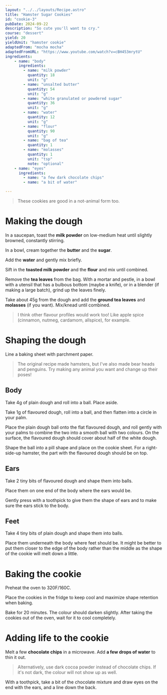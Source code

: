 ```yaml
---
layout: "../../layouts/Recipe.astro"
title: "Hamster Sugar Cookies"
id: "cookie-3"
pubDate: 2024-09-22
description: "So cute you'll want to cry."
course: "dessert"
yield: 20
yieldUnit: "hamster cookie"
adaptedFrom: "mocha mocha"
adaptedFromURL: "https://www.youtube.com/watch?v=cBH453mrytU"
ingredients:
    - name: "body"
      ingredients:
        - name: "milk powder"
          quantity: 18
          unit: "g"
        - name: "unsalted butter"
          quantity: 54
          unit: "g"
        - name: "white granulated or powdered sugar"
          quantity: 36
          unit: "g"
        - name: "water"
          quantity: 12
          unit: "g"
        - name: "flour"
          quantity: 90
          unit: "g"
        - name: "bag of tea"
          quantity: 1
        - name: "molasses"
          quantity: 1
          unit: "tsp"
          note: "optional"
    - name: "eyes"
      ingredients:
        - name: "a few dark chocolate chips"
        - name: "a bit of water"

---
```

> These cookies are good in a not-animal form too.
# Making the dough
In a saucepan, toast the **milk powder** on low-medium heat until slightly browned, constantly stirring.

In a bowl, cream together the **butter** and the **sugar**.

Add the **water** and gently mix briefly.

Sift in the **toasted milk powder** and the **flour** and mix until combined.

Remove the **tea leaves** from the bag. With a mortar and pestle, in a bowl with a utensil that has a bulbous bottom (maybe a knife), or in a blender (if making a large batch), grind up the leaves finely.

Take about 45g from the dough and add the **ground tea leaves** and **molasses** (if you want). Mix/knead until combined.
> I think other flavour profiles would work too! Like apple spice (cinnamon, nutmeg, cardamom, allspice), for example.

# Shaping the dough
Line a baking sheet with parchment paper.

> The original recipe made hamsters, but I've also made bear heads and penguins. Try making any animal you want and change up their poses!
## Body
Take 4g of plain dough and roll into a ball. Place aside.

Take 1g of flavoured dough, roll into a ball, and then flatten into a circle in your palm. 

Place the plain dough ball onto the flat flavoured dough, and roll gently with your palms to combine the two into a smooth ball with two colours. On the surface, the flavoured dough should cover about half of the white dough.

Shape the ball into a pill shape and place on the cookie sheet. For a right-side-up hamster, the part with the flavoured dough should be on top.

## Ears
Take 2 tiny bits of flavoured dough and shape them into balls.

Place them on one end of the body where the ears would be. 

Gently press with a toothpick to give them the shape of ears and to make sure the ears stick to the body.

## Feet
Take 4 tiny bits of plain dough and shape them into balls.

Place them underneath the body where feet should be. It might be better to put them closer to the edge of the body rather than the middle as the shape of the cookie will melt down a little.

# Baking the cookie
Preheat the oven to 320F/160C.

Place the cookies in the fridge to keep cool and maximize shape retention when baking. 

Bake for 20 minutes. The colour should darken slightly. After taking the cookies out of the oven, wait for it to cool completely.

# Adding life to the cookie
Melt a few **chocolate chips** in a microwave. Add **a few drops of water** to thin it out.
> Alternatively, use dark cocoa powder instead of chocolate chips. If it's not dark, the colour will not show up as well.

With a toothpick, take a bit of the chocolate mixture and draw eyes on the end with the ears, and a line down the back. 